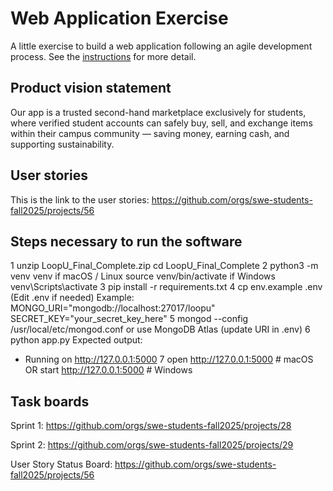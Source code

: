 # Web Application Exercise

A little exercise to build a web application following an agile development process. See the [instructions](instructions.md) for more detail.

## Product vision statement

Our app is a trusted second-hand marketplace exclusively for students, where verified student accounts can safely buy, sell, and exchange items within their campus community — saving money, earning cash, and supporting sustainability.


## User stories

This is the link to the user stories: https://github.com/orgs/swe-students-fall2025/projects/56

## Steps necessary to run the software
1
unzip LoopU_Final_Complete.zip
cd LoopU_Final_Complete
2
python3 -m venv venv
if macOS / Linux
source venv/bin/activate
if Windows
 venv\Scripts\activate
3
pip install -r requirements.txt
4
cp env.example .env
(Edit .env if needed)
 Example:
 MONGO_URI="mongodb://localhost:27017/loopu"
 SECRET_KEY="your_secret_key_here"
5
mongod --config /usr/local/etc/mongod.conf
 or use MongoDB Atlas (update URI in .env)
6
python app.py
 Expected output:
 * Running on http://127.0.0.1:5000
7
open http://127.0.0.1:5000    # macOS
 OR
start http://127.0.0.1:5000   # Windows


## Task boards
Sprint 1: https://github.com/orgs/swe-students-fall2025/projects/28

Sprint 2: https://github.com/orgs/swe-students-fall2025/projects/29

User Story Status Board: https://github.com/orgs/swe-students-fall2025/projects/56
